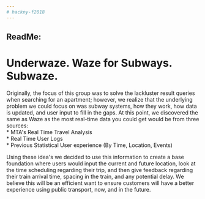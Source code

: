 ```yaml
---
# hackny-f2018
---
```


## ReadMe:

# Underwaze. Waze for Subways. Subwaze.

  Originally, the focus of this group was to solve the lackluster result queries when searching for an apartment; however, we realize that the underlying problem we could focus on was subway systems, how they work, how data is updated, and user input to fill in the gaps. At this point, we discovered the same as Waze as the most real-time data you could get would be from three sources:  
        * MTA's Real Time Travel Analysis  
        * Real Time User Logs  
        * Previous Statistical User experience (By Time, Location, Events)  
        
  Using these idea's we decided to use this information to create a base foundation where users would input the current and future location, look at the time scheduling regarding their trip, and then give feedback regarding their train arrival time, spacing in the train, and any potential delay. We believe this will be an efficient want to ensure customers will have a better experience using public transport, now, and in the future. 
   

